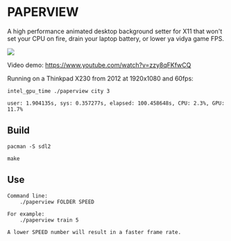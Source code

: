 # PAPERVIEW 

A high performance animated desktop background setter for X11 that won't set your CPU on fire,
drain your laptop battery, or lower ya vidya game FPS.

![](http://i3.ytimg.com/vi/zzy8qFKfwCQ/hqdefault.jpg)

Video demo: https://www.youtube.com/watch?v=zzy8qFKfwCQ

Running on a Thinkpad X230 from 2012 at 1920x1080 and 60fps:

    intel_gpu_time ./paperview city 3

    user: 1.904135s, sys: 0.357277s, elapsed: 100.458648s, CPU: 2.3%, GPU: 11.7%

## Build

    pacman -S sdl2

    make

## Use

    Command line:
        ./paperview FOLDER SPEED

    For example:
        ./paperview train 5

    A lower SPEED number will result in a faster frame rate.
